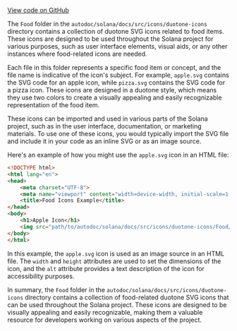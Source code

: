 [View code on GitHub](https://github.com/solana-labs/solana/tree/master/na/docs/src/icons/duotone-icons/Food)

The `Food` folder in the `autodoc/solana/docs/src/icons/duotone-icons` directory contains a collection of duotone SVG icons related to food items. These icons are designed to be used throughout the Solana project for various purposes, such as user interface elements, visual aids, or any other instances where food-related icons are needed.

Each file in this folder represents a specific food item or concept, and the file name is indicative of the icon's subject. For example, `apple.svg` contains the SVG code for an apple icon, while `pizza.svg` contains the SVG code for a pizza icon. These icons are designed in a duotone style, which means they use two colors to create a visually appealing and easily recognizable representation of the food item.

These icons can be imported and used in various parts of the Solana project, such as in the user interface, documentation, or marketing materials. To use one of these icons, you would typically import the SVG file and include it in your code as an inline SVG or as an image source.

Here's an example of how you might use the `apple.svg` icon in an HTML file:

```html
<!DOCTYPE html>
<html lang="en">
<head>
    <meta charset="UTF-8">
    <meta name="viewport" content="width=device-width, initial-scale=1.0">
    <title>Food Icons Example</title>
</head>
<body>
    <h1>Apple Icon</h1>
    <img src="path/to/autodoc/solana/docs/src/icons/duotone-icons/Food/apple.svg" alt="Apple Icon" width="50" height="50">
</body>
</html>
```

In this example, the `apple.svg` icon is used as an image source in an HTML file. The `width` and `height` attributes are used to set the dimensions of the icon, and the `alt` attribute provides a text description of the icon for accessibility purposes.

In summary, the `Food` folder in the `autodoc/solana/docs/src/icons/duotone-icons` directory contains a collection of food-related duotone SVG icons that can be used throughout the Solana project. These icons are designed to be visually appealing and easily recognizable, making them a valuable resource for developers working on various aspects of the project.
